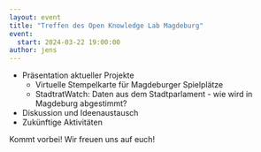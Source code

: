 ```yaml
---
layout: event
title: "Treffen des Open Knowledge Lab Magdeburg"
event:
  start: 2024-03-22 19:00:00
author: jens
---
```


- Präsentation aktueller Projekte
  - Virtuelle Stempelkarte für Magdeburger Spielplätze
  - StadtratWatch: Daten aus dem Stadtparlament - wie wird in Magdeburg abgestimmt?
- Diskussion und Ideenaustausch
- Zukünftige Aktivitäten

Kommt vorbei! Wir freuen uns auf euch!